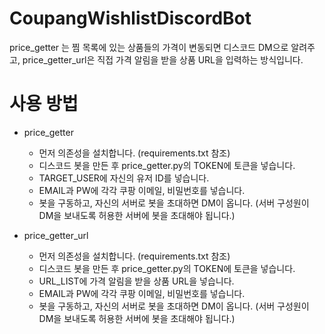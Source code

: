 # CoupangWishlistDiscordBot
price_getter 는 찜 목록에 있는 상품들의 가격이 변동되면 디스코드 DM으로 알려주고, price_getter_url은 직접 가격 알림을 받을 상품 URL을 입력하는 방식입니다.

# 사용 방법
* price_getter

  - 먼저 의존성을 설치합니다. (requirements.txt 참조)
  - 디스코드 봇을 만든 후 price_getter.py의 TOKEN에 토큰을 넣습니다.
  - TARGET_USER에 자신의 유저 ID를 넣습니다.
  - EMAIL과 PW에 각각 쿠팡 이메일, 비밀번호를 넣습니다.
  - 봇을 구동하고, 자신의 서버로 봇을 초대하면 DM이 옵니다. (서버 구성원이 DM을 보내도록 허용한 서버에 봇을 초대해야 됩니다.)

* price_getter_url

  - 먼저 의존성을 설치합니다. (requirements.txt 참조)
  - 디스코드 봇을 만든 후 price_getter.py의 TOKEN에 토큰을 넣습니다.
  - URL_LIST에 가격 알림을 받을 상품 URL을 넣습니다.
  - EMAIL과 PW에 각각 쿠팡 이메일, 비밀번호를 넣습니다.
  - 봇을 구동하고, 자신의 서버로 봇을 초대하면 DM이 옵니다. (서버 구성원이 DM을 보내도록 허용한 서버에 봇을 초대해야 됩니다.)
